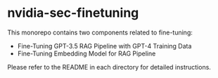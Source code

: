 # nvidia-sec-finetuning

This monorepo contains two components related to fine-tuning:
* Fine-Tuning GPT-3.5 RAG Pipeline with GPT-4 Training Data
* Fine-Tuning Embedding Model for RAG Pipeline

Please refer to the README in each directory for detailed instructions.
